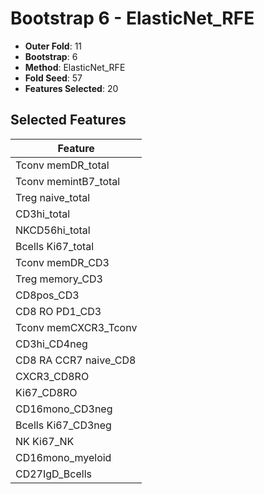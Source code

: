 # Bootstrap 6 - ElasticNet_RFE

- **Outer Fold**: 11
- **Bootstrap**: 6
- **Method**: ElasticNet_RFE
- **Fold Seed**: 57
- **Features Selected**: 20

## Selected Features

| Feature |
|---------|
| Tconv memDR_total |
| Tconv memintB7_total |
| Treg naive_total |
| CD3hi_total |
| NKCD56hi_total |
| Bcells Ki67_total |
| Tconv memDR_CD3 |
| Treg memory_CD3 |
| CD8pos_CD3 |
| CD8 RO PD1_CD3 |
| Tconv memCXCR3_Tconv |
| CD3hi_CD4neg |
| CD8 RA CCR7 naive_CD8 |
| CXCR3_CD8RO |
| Ki67_CD8RO |
| CD16mono_CD3neg |
| Bcells Ki67_CD3neg |
| NK Ki67_NK |
| CD16mono_myeloid |
| CD27IgD_Bcells |
